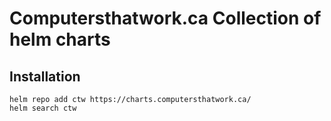 # Computersthatwork.ca Collection of helm charts

## Installation

```console
helm repo add ctw https://charts.computersthatwork.ca/
helm search ctw
```
